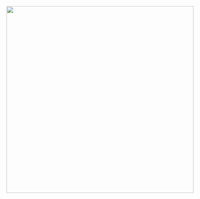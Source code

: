 <!--
**NeonTanuki/NeonTanuki** is a ✨ _special_ ✨ repository because its `README.md` (this file) appears on your GitHub profile.

Here are some ideas to get you started:

- 🔭 I’m currently working on ...
- 🌱 I’m currently learning ...
- 👯 I’m looking to collaborate on ...
- 🤔 I’m looking for help with ...
- 💬 Ask me about ...
- 📫 How to reach me: ...
- 😄 Pronouns: ...
- ⚡ Fun fact: ...
-->

<!-- Moira "Hello Gif -->
<div id="hello" align="center">
  <img src="https://media.giphy.com/media/26gYCFcNenajfsnVC/giphy.gif" width="500"/>
</div>

<!-- Skill badges from https://devicon.dev
<div id="skills" align="center">
  <img src="https://cdn.jsdelivr.net/gh/devicons/devicon/icons/cplusplus/cplusplus-original.svg" width="50"/>
  <img src="https://cdn.jsdelivr.net/gh/devicons/devicon/icons/csharp/csharp-original.svg" width="50"/>
  <img src="https://cdn.jsdelivr.net/gh/devicons/devicon/icons/javascript/javascript-original.svg" width="50"/>
  <img src="https://cdn.jsdelivr.net/gh/devicons/devicon/icons/html5/html5-original.svg" width="50"/>
  <img src="https://cdn.jsdelivr.net/gh/devicons/devicon/icons/css3/css3-original.svg" width="50"/>
  <img src="https://cdn.jsdelivr.net/gh/devicons/devicon/icons/blender/blender-original.svg" width="50"/>
  <img src="https://cdn.jsdelivr.net/gh/devicons/devicon/icons/photoshop/photoshop-line.svg" width="50"/>
  <img src="https://cdn.jsdelivr.net/gh/devicons/devicon/icons/premierepro/premierepro-original.svg" width="50"/>                  
</div>
-->
